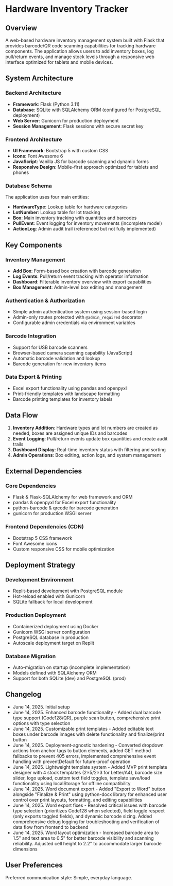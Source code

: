 # Hardware Inventory Tracker

## Overview

A web-based hardware inventory management system built with Flask that provides barcode/QR code scanning capabilities for tracking hardware components. The application allows users to add inventory boxes, log pull/return events, and manage stock levels through a responsive web interface optimized for tablets and mobile devices.

## System Architecture

### Backend Architecture
- **Framework**: Flask (Python 3.11)
- **Database**: SQLite with SQLAlchemy ORM (configured for PostgreSQL deployment)
- **Web Server**: Gunicorn for production deployment
- **Session Management**: Flask sessions with secure secret key

### Frontend Architecture
- **UI Framework**: Bootstrap 5 with custom CSS
- **Icons**: Font Awesome 6
- **JavaScript**: Vanilla JS for barcode scanning and dynamic forms
- **Responsive Design**: Mobile-first approach optimized for tablets and phones

### Database Schema
The application uses four main entities:
- **HardwareType**: Lookup table for hardware categories
- **LotNumber**: Lookup table for lot tracking
- **Box**: Main inventory tracking with quantities and barcodes
- **PullEvent**: Event logging for inventory movements (incomplete model)
- **ActionLog**: Admin audit trail (referenced but not fully implemented)

## Key Components

### Inventory Management
- **Add Box**: Form-based box creation with barcode generation
- **Log Events**: Pull/return event tracking with operator information
- **Dashboard**: Filterable inventory overview with export capabilities
- **Box Management**: Admin-level box editing and management

### Authentication & Authorization
- Simple admin authentication system using session-based login
- Admin-only routes protected with `@admin_required` decorator
- Configurable admin credentials via environment variables

### Barcode Integration
- Support for USB barcode scanners
- Browser-based camera scanning capability (JavaScript)
- Automatic barcode validation and lookup
- Barcode generation for new inventory items

### Data Export & Printing
- Excel export functionality using pandas and openpyxl
- Print-friendly templates with landscape formatting
- Barcode printing templates for inventory labels

## Data Flow

1. **Inventory Addition**: Hardware types and lot numbers are created as needed, boxes are assigned unique IDs and barcodes
2. **Event Logging**: Pull/return events update box quantities and create audit trails
3. **Dashboard Display**: Real-time inventory status with filtering and sorting
4. **Admin Operations**: Box editing, action logs, and system management

## External Dependencies

### Core Dependencies
- Flask & Flask-SQLAlchemy for web framework and ORM
- pandas & openpyxl for Excel export functionality
- python-barcode & qrcode for barcode generation
- gunicorn for production WSGI server

### Frontend Dependencies (CDN)
- Bootstrap 5 CSS framework
- Font Awesome icons
- Custom responsive CSS for mobile optimization

## Deployment Strategy

### Development Environment
- Replit-based development with PostgreSQL module
- Hot-reload enabled with Gunicorn
- SQLite fallback for local development

### Production Deployment
- Containerized deployment using Docker
- Gunicorn WSGI server configuration
- PostgreSQL database in production
- Autoscale deployment target on Replit

### Database Migration
- Auto-migration on startup (incomplete implementation)
- Models defined with SQLAlchemy ORM
- Support for both SQLite (dev) and PostgreSQL (prod)

## Changelog
- June 14, 2025. Initial setup
- June 14, 2025. Enhanced barcode functionality - Added dual barcode type support (Code128/QR), purple scan button, comprehensive print options with type selection
- June 14, 2025. Customizable print templates - Added editable text boxes under barcode images with delete functionality and finalize/print button
- June 14, 2025. Deployment-agnostic hardening - Converted dropdown actions from anchor tags to button elements, added GET method fallbacks to prevent 405 errors, implemented comprehensive event handling with preventDefault for future-proof operation
- June 14, 2025. Lightweight template system - Added MVP print template designer with 4 stock templates (2×5/2×3 for Letter/A4), barcode size slider, logo upload, custom text field toggles, template save/load functionality using localStorage for offline compatibility
- June 14, 2025. Word document export - Added "Export to Word" button alongside "Finalize & Print" using python-docx library for enhanced user control over print layouts, formatting, and editing capabilities
- June 14, 2025. Word export fixes - Resolved critical issues with barcode type selection (prioritizes Code128 when selected), field toggle respect (only exports toggled fields), and dynamic barcode sizing. Added comprehensive debug logging for troubleshooting and verification of data flow from frontend to backend
- June 14, 2025. Word layout optimization - Increased barcode area to 1.5" and text area to 0.5" for better barcode visibility and scanning reliability. Adjusted cell height to 2.2" to accommodate larger barcode dimensions

## User Preferences

Preferred communication style: Simple, everyday language.